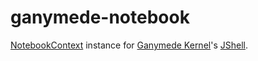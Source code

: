 ganymede-notebook
=================

[NotebookContext] instance for [Ganymede Kernel]'s [JShell].


[Ganymede Kernel]: https://github.com/allen-ball/ganymede

[NotebookContext]: https://allen-ball.github.io/ganymede/ganymede/notebook/NotebookContext.html

[JShell]: https://docs.oracle.com/en/java/javase/11/docs/api/jdk.jshell/jdk/jshell/JShell.html?is-external=true
